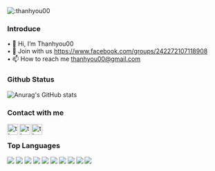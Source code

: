 

<img src="https://count.getloli.com/get/@:thanhyou00" alt=":thanhyou00" />

### Introduce
• 👋 Hi, I’m Thanhyou00  <br>
• 📕 Join with us https://www.facebook.com/groups/242272107118908 <br>
• 📫 How to reach me thanhyou00@gmail.com



### Github Status
![Anurag's GitHub stats](https://github-readme-stats.vercel.app/api?username=thanhyou00&show_icons=true&theme=radical)


### Contact with me

[<img align="left"  alt="thanhyou00 | YouTube" width="25px" src="https://cdn.jsdelivr.net/npm/simple-icons@v3/icons/youtube.svg" />][youtube] 
[<img align="left" alt="thanhyou00 | Instagram" width="25px" src="https://cdn.jsdelivr.net/npm/simple-icons@v3/icons/instagram.svg" />][instagram]
[<img align="left" alt="thanhyou00 | Twitter" width="25px" src="https://cdn.jsdelivr.net/npm/simple-icons@v3/icons/twitter.svg" />][twitter]
<br>
### Top Languages
<p>
<img src="https://img.shields.io/badge/-VS Code-007ACC?logo=VisualStudioCode&logoColor=fff" />  
<img src="https://img.shields.io/badge/-Netbeans-1B6AC6?logo=apachenetbeanside&logoColor=fff" />  
<img src="https://img.shields.io/badge/-CSS-157286?logo=css3&logoColor=fff" />
<img src="https://img.shields.io/badge/-HTML-e34F26?logo=html5&logoColor=fff" />
<img src="https://img.shields.io/badge/-Javascript-f7DF1E?logo=javascript&logoColor=fff" />
<img src="https://img.shields.io/badge/-Java-007396?logo=java&logoColor=fff" />
<img src="https://img.shields.io/badge/-Microsoft SQL Server-CC2927?logo=MicrosoftSQLServer&logoColor=fff" />
<img src="https://img.shields.io/badge/-Python-3776AB?logo=python&logoColor=fff" /> 
<img src="https://img.shields.io/badge/-C++-00599C?logo=cplusplus&logoColor=fff" />  
<img src="https://img.shields.io/badge/-Angular-DD0031?logo=angular&logoColor=fff" />       
</p>

[youtube]: https://www.youtube.com/channel/UCJrZG7d10z_Xv2fPanjOvzA
[instagram]: https://www.instagram.com/thanhyou00
[twitter]: https://twitter.com/thanhyou00

